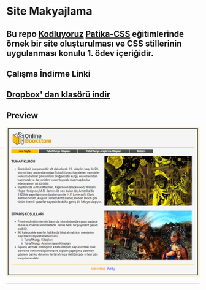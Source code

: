 # Site Makyajlama

Bu repo [Kodluyoruz](https://www.kodluyoruz.org) [Patika-CSS](https://app.patika.dev/courses/css/) eğitimlerinde örnek bir site oluşturulması ve CSS stillerinin uygulanması konulu 1. ödev içeriğidir.
---
## Çalışma İndirme Linki

[Dropbox' dan klasörü indir](https://www.dropbox.com/sh/4agoaa15dbbobwx/AACg1gWsS13YWXKQVJMtB0yDa?dl=0)
---
## Preview


![echo-emrealper](media/brand-files/echo-emrealper-css-odev-first-preview.png)

---
